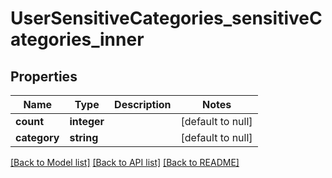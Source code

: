 # UserSensitiveCategories_sensitiveCategories_inner

## Properties
Name | Type | Description | Notes
------------ | ------------- | ------------- | -------------
**count** | **integer** |  | [default to null]
**category** | **string** |  | [default to null]

[[Back to Model list]](../README.md#documentation-for-models) [[Back to API list]](../README.md#documentation-for-api-endpoints) [[Back to README]](../README.md)


